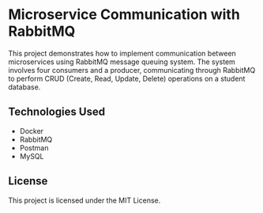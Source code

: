 # Microservice Communication with RabbitMQ
This project demonstrates how to implement communication between microservices using RabbitMQ message queuing system. The system involves four consumers and a producer, communicating through RabbitMQ to perform CRUD (Create, Read, Update, Delete) operations on a student database.

## Technologies Used
- Docker
- RabbitMQ
- Postman
- MySQL

## License
This project is licensed under the MIT License.
